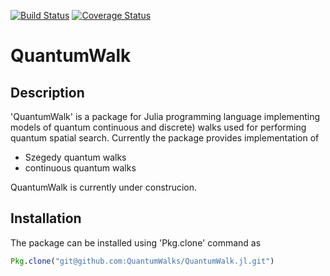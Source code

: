 [![Build Status](https://travis-ci.org/QuantumWalks/QuantumWalk.jl.svg?branch=master)](https://travis-ci.org/QuantumWalks/QuantumWalk.jl)
[![Coverage Status](https://coveralls.io/repos/github/QuantumWalks/QuantumWalk.jl/badge.svg?branch=master)](https://coveralls.io/github/QuantumWalks/QuantumWalk.jl?branch=master)

# QuantumWalk

## Description

'QuantumWalk' is a package for Julia programming language implementing models
of quantum continuous and discrete) walks used for performing quantum spatial
search.  Currently the package provides implementation of
* Szegedy quantum walks
* continuous quantum walks

QuantumWalk is currently under construcion.

## Installation

The package can be installed using 'Pkg.clone' command as
```julia 
Pkg.clone("git@github.com:QuantumWalks/QuantumWalk.jl.git")
```
